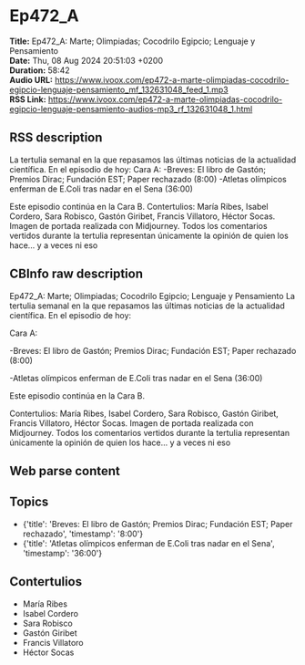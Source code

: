 # Ep472_A  
**Title:** Ep472_A: Marte; Olimpiadas; Cocodrilo Egipcio; Lenguaje y Pensamiento  
**Date:** Thu, 08 Aug 2024 20:51:03 +0200  
**Duration:** 58:42  
**Audio URL:** https://www.ivoox.com/ep472-a-marte-olimpiadas-cocodrilo-egipcio-lenguaje-pensamiento_mf_132631048_feed_1.mp3  
**RSS Link:** https://www.ivoox.com/ep472-a-marte-olimpiadas-cocodrilo-egipcio-lenguaje-pensamiento-audios-mp3_rf_132631048_1.html  

## RSS description
La tertulia semanal en la que repasamos las últimas noticias de la actualidad científica. En el episodio de hoy:
Cara A:
-Breves: El libro de Gastón; Premios Dirac; Fundación EST; Paper rechazado (8:00)
-Atletas olímpicos enferman de E.Coli tras nadar en el Sena (36:00)

Este episodio continúa en la Cara B.
Contertulios: María Ribes, Isabel Cordero, Sara Robisco, Gastón Giribet, Francis Villatoro, Héctor Socas. Imagen de portada realizada con Midjourney. Todos los comentarios vertidos durante la tertulia representan únicamente la opinión de quien los hace... y a veces ni eso

## CBInfo raw description
Ep472_A: Marte; Olimpiadas; Cocodrilo Egipcio; Lenguaje y Pensamiento
La tertulia semanal en la que repasamos las últimas noticias de la actualidad científica. En el episodio de hoy:

Cara A:

-Breves: El libro de Gastón; Premios Dirac; Fundación EST; Paper rechazado (8:00)

-Atletas olímpicos enferman de E.Coli tras nadar en el Sena (36:00)



Este episodio continúa en la Cara B.

Contertulios: María Ribes, Isabel Cordero, Sara Robisco, Gastón Giribet, Francis Villatoro, Héctor Socas. Imagen de portada realizada con Midjourney. Todos los comentarios vertidos durante la tertulia representan únicamente la opinión de quien los hace... y a veces ni eso


## Web parse content


## Topics
- {'title': 'Breves: El libro de Gastón; Premios Dirac; Fundación EST; Paper rechazado', 'timestamp': '8:00'}
- {'title': 'Atletas olímpicos enferman de E.Coli tras nadar en el Sena', 'timestamp': '36:00'}
## Contertulios
- María Ribes
- Isabel Cordero
- Sara Robisco
- Gastón Giribet
- Francis Villatoro
- Héctor Socas